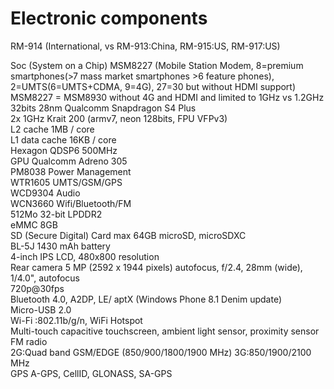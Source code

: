 # Electronic components

RM-914 (International, vs RM-913:China, RM-915:US, RM-917:US)

Soc (System on a Chip) MSM8227 (Mobile Station Modem, 8=premium smartphones(>7 mass market smartphones >6  feature phones), 2=UMTS(6=UMTS+CDMA, 9=4G), 27=30 but without HDMI support)  
MSM8227 = MSM8930 without 4G and HDMI and limited to 1GHz vs 1.2GHz  
32bits 28nm Qualcomm Snapdragon S4 Plus   
2x 1GHz Krait 200 (armv7, neon 128bits, FPU VFPv3)  
L2 cache 1MB / core  
L1 data cache 16KB / core  
Hexagon QDSP6 500MHz  
GPU Qualcomm Adreno 305  
PM8038 		Power Management  
WTR1605		UMTS/GSM/GPS  
WCD9304		Audio   
WCN3660		Wifi/Bluetooth/FM  
512Mo 32-bit LPDDR2  
eMMC 8GB  
SD (Secure Digital) Card max 64GB microSD, microSDXC  
BL-5J 1430 mAh battery  
4-inch IPS LCD, 480x800 resolution  
Rear camera 5 MP (2592 x 1944 pixels) autofocus, f/2.4, 28mm (wide), 1/4.0", autofocus  
720p@30fps  
Bluetooth 4.0, A2DP, LE/ aptX (Windows Phone 8.1 Denim update)  
Micro-USB 2.0  
Wi-Fi :802.11b/g/n, WiFi Hotspot  
Multi-touch capacitive touchscreen, ambient light sensor, proximity sensor  
FM radio  
2G:Quad band GSM/EDGE (850/900/1800/1900 MHz) 
3G:850/1900/2100 MHz  
GPS A-GPS, CellID, GLONASS, SA-GPS  
